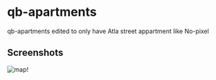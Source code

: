 # qb-apartments
qb-apartments edited to only have Atla street appartment like No-pixel

## Screenshots

![map!]([https://imgur.com/a/asBGWTV](https://imgur.com/gallery/asBGWTV))
